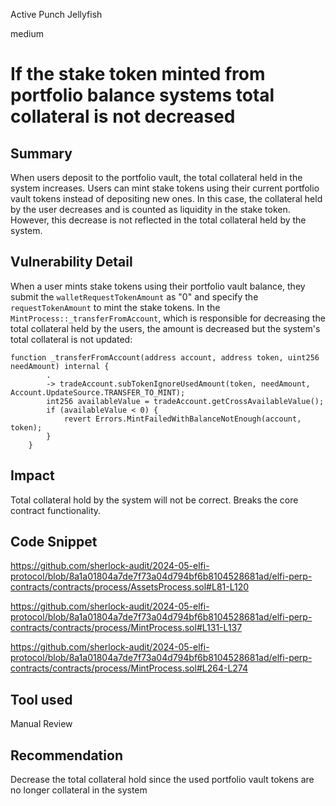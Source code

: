 Active Punch Jellyfish

medium

# If the stake token minted from portfolio balance systems total collateral is not decreased

## Summary
When users deposit to the portfolio vault, the total collateral held in the system increases. Users can mint stake tokens using their current portfolio vault tokens instead of depositing new ones. In this case, the collateral held by the user decreases and is counted as liquidity in the stake token. However, this decrease is not reflected in the total collateral held by the system.
## Vulnerability Detail
When a user mints stake tokens using their portfolio vault balance, they submit the `walletRequestTokenAmount` as "0" and specify the `requestTokenAmount` to mint the stake tokens. In the `MintProcess::_transferFromAccount`, which is responsible for decreasing the total collateral held by the users, the amount is decreased but the system's total collateral is not updated:
```solidity
function _transferFromAccount(address account, address token, uint256 needAmount) internal {
        .
        -> tradeAccount.subTokenIgnoreUsedAmount(token, needAmount, Account.UpdateSource.TRANSFER_TO_MINT);
        int256 availableValue = tradeAccount.getCrossAvailableValue();
        if (availableValue < 0) {
            revert Errors.MintFailedWithBalanceNotEnough(account, token);
        }
    }
```
## Impact
Total collateral hold by the system will not be correct. Breaks the core contract functionality.
## Code Snippet
https://github.com/sherlock-audit/2024-05-elfi-protocol/blob/8a1a01804a7de7f73a04d794bf6b8104528681ad/elfi-perp-contracts/contracts/process/AssetsProcess.sol#L81-L120

https://github.com/sherlock-audit/2024-05-elfi-protocol/blob/8a1a01804a7de7f73a04d794bf6b8104528681ad/elfi-perp-contracts/contracts/process/MintProcess.sol#L131-L137

https://github.com/sherlock-audit/2024-05-elfi-protocol/blob/8a1a01804a7de7f73a04d794bf6b8104528681ad/elfi-perp-contracts/contracts/process/MintProcess.sol#L264-L274
## Tool used

Manual Review

## Recommendation
Decrease the total collateral hold since the used portfolio vault tokens are no longer collateral in the system